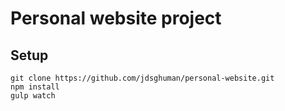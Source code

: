 Personal website project
================================

## Setup

```
git clone https://github.com/jdsghuman/personal-website.git
npm install
gulp watch
```
